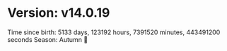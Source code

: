 # Version: v14.0.19
Time since birth: 5133 days, 123192 hours, 7391520 minutes, 443491200 seconds
Season: Autumn 🍁
